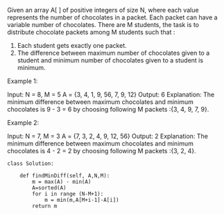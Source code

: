 Given an array A[ ] of positive integers of size N, where each value represents the number of chocolates in a packet. Each packet can have a variable number of chocolates. There are M students, the task is to distribute chocolate packets among M students such that :
1. Each student gets exactly one packet.
2. The difference between maximum number of chocolates given to a student and minimum number of chocolates given to a student is minimum.

Example 1:

Input:
N = 8, M = 5
A = {3, 4, 1, 9, 56, 7, 9, 12}
Output: 6
Explanation: The minimum difference between maximum chocolates and minimum chocolates is 9 - 3 = 6 by choosing following M packets :{3, 4, 9, 7, 9}.

Example 2:

Input:
N = 7, M = 3
A = {7, 3, 2, 4, 9, 12, 56}
Output: 2
Explanation: The minimum difference between maximum chocolates and minimum chocolates is 4 - 2 = 2 by choosing following M packets :{3, 2, 4}.

```
class Solution:

    def findMinDiff(self, A,N,M):
        m = max(A) - min(A)
        A=sorted(A)
        for i in range (N-M+1):
            m = min(m,A[M+i-1]-A[i])
        return m
            
```
